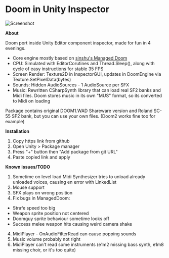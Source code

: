 # Doom in Unity Inspector

![Screenshot](https://github.com/xabblll/DoomInUnityInspector/blob/master/.GithubAssets/DoomInInspector_Screenshot.png)

**About**

Doom port inside Unity Editor component inspector, made for fun in 4 evenings.
- Core engine mostly based on [sinshu's Managed Doom](https://github.com/sinshu/managed-doom)
- CPU: Simulated with EditorCorutines and Thread.Sleep(), along with cycle of easy instructions for stable 35 FPS
- Screen Render: Texture2D in InspectorGUI, updates in DoomEngine via Texture.SetPixelData(bytes)
- Sounds: Hidden AudioSources - 1 AudioSource per SFX
- Music: Rewritten CSharpSynth library that can load real SF2 banks and Midi files. Doom stores music in its own "MUS" format, so its converted to Midi on loading

Package contains original DOOM1.WAD Shareware version and Roland SC-55 SF2 bank, but you can use your own files. (Doom2 works fine too for example) 


**Installation**

1. Copy https link from github
2. Open Unity > Package manager
3. Press "+" button then "Add package from git URL"
4. Paste copied link and apply



**Known issues/TODO**

1. Sometime on level load Midi Synthesizer tries to unload already unloaded voices, causing en error with LinkedList
2. Mouse support
3. SFX plays on wrong position
3. Fix bugs in ManagedDoom:
  - Strafe speed too big
  - Weapon sprite position not centered
  - Doomguy sprite behaviour sometime looks off
  - Success melee weapon hits causing weird camera shake
4. MidiPlayer - OnAudioFilterRead can cause popping sounds
5. Music volume probably not right
6. MidiPlayer can't read some instruments (e1m2 missing bass synth, e1m8 missing choir, or it's too quite)
